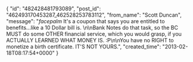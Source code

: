  {
   "id": "482428481793089",
   "post_id": "462493170453287_462528253783112",
   "from_name": "Scott Duncan",
   "message": "*facepalm* It's a coupon that says you are entitled to benefits...like a 10 Dollar bill is. \n\nBank Notes do that task, so the BC MUST do some OTHER financial service, which you would grasp, if you ACTUALLY LEARNED WHAT MONEY IS. :P\n\nYou have no RIGHT to monetize a birth certificate. IT'S NOT YOURS.",
   "created_time": "2013-02-18T08:17:54+0000"
 }
